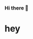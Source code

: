 ### Hi there 👋
<div style='animation-duration: 3s; animation-name: rainbowLink; animation-iteration-count: infinite; } 
@keyframes rainbowLink {     
 0% { color: #ff2a2a; }
 15% { color: #ff7a2a; }
 30% { color: #ffc52a; }
 45% { color: #43ff2a; }
 60% { color: #2a89ff; }
 75% { color: #202082; }
 90% { color: #6b2aff; } '>
 <h1>hey</h1> 
</div >
  
  
  
 <script>
 
</script>
<!--
**sododuk32/sododuk32** is a ✨ _special_ ✨ repository because its `README.md` (this file) appears on your GitHub profile.

Here are some ideas to get you started:

- 🔭 I’m currently working on ...
- 🌱 I’m currently learning ...
- 👯 I’m looking to collaborate on ...
- 🤔 I’m looking for help with ...
- 💬 Ask me about ...
- 📫 How to reach me: ...
- 😄 Pronouns: ...
- ⚡ Fun fact: ...
-->
